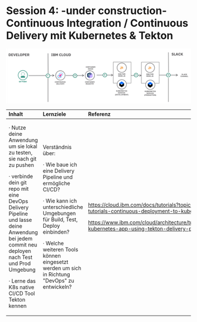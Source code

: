 # Session 4: -under construction- Continuous Integration / Continuous Delivery mit Kubernetes & Tekton

![](../../.gitbook/assets/image%20%2868%29.png)

<table>
  <thead>
    <tr>
      <th style="text-align:left"><b>Inhalt</b>
      </th>
      <th style="text-align:left"><b>Lernziele</b>
      </th>
      <th style="text-align:left"><b>Referenz</b>
      </th>
    </tr>
  </thead>
  <tbody>
    <tr>
      <td style="text-align:left">
        <p>&#xB7; Nutze deine Anwendung um sie lokal zu testen, sie nach git zu pushen</p>
        <p>&#xB7; verbinde dein git repo mit eine DevOps Delivery Pipeline und lasse
          deine Anwendung bei jedem commit neu deployen nach Test und Prod Umgebung</p>
        <p>&#xB7; Lerne das K8s native CI/CD Tool Tekton kennen</p>
      </td>
      <td style="text-align:left">
        <p>Verst&#xE4;ndnis &#xFC;ber:</p>
        <p>&#xB7; Wie baue ich eine Delivery Pipeline und erm&#xF6;gliche CI/CD?</p>
        <p>&#xB7; Wie kann ich unterschiedliche Umgebungen f&#xFC;r Build, Test,
          Deploy einbinden?</p>
        <p>&#xB7; Welche weiteren Tools k&#xF6;nnen eingesetzt werden um sich in
          Richtung &quot;DevOps&quot; zu entwickeln?</p>
      </td>
      <td style="text-align:left">
        <p><a href="https://cloud.ibm.com/docs/tutorials?topic=solution-tutorials-continuous-deployment-to-kubernetes">https://cloud.ibm.com/docs/tutorials?topic=solution-tutorials-continuous-deployment-to-kubernetes</a>
        </p>
        <p><a href="https://www.ibm.com/cloud/architecture/tutorials/develop-kubernetes-app-using-tekton-delivery-pipelines?task=1">https://www.ibm.com/cloud/architecture/tutorials/develop-kubernetes-app-using-tekton-delivery-pipelines?task=1</a>
        </p>
      </td>
    </tr>
  </tbody>
</table>

